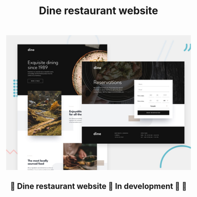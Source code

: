 <h1 align="center">Dine restaurant website
</h1>

<div align="left">

</div>

&nbsp;

![](src/images/preview.jpg)

<h2 align="center"> 
	🚧 Dine restaurant website 🔴 In development 🚀 🚧
  
</h2>
